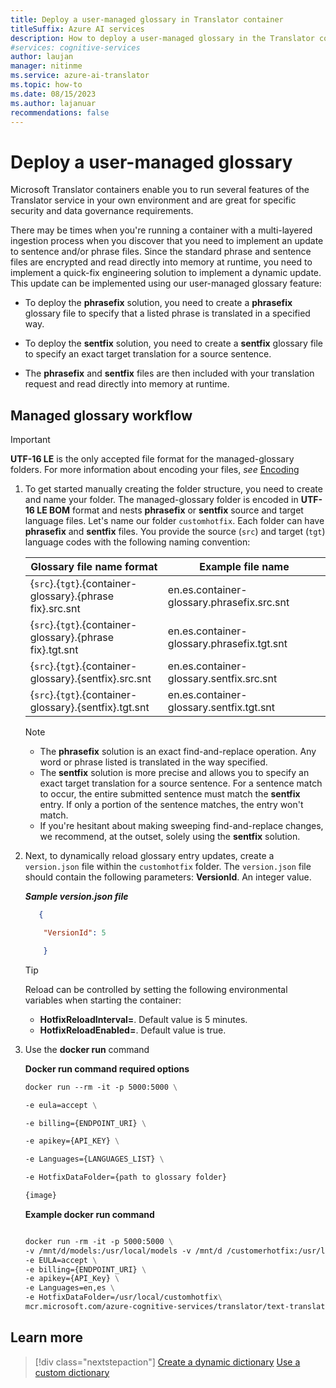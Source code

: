 ```yaml
---
title: Deploy a user-managed glossary in Translator container
titleSuffix: Azure AI services
description: How to deploy a user-managed glossary in the Translator container environment.
#services: cognitive-services
author: laujan
manager: nitinme
ms.service: azure-ai-translator
ms.topic: how-to
ms.date: 08/15/2023
ms.author: lajanuar
recommendations: false
---
```


<!-- markdownlint-disable MD036 -->
<!-- markdownlint-disable MD046 -->

# Deploy a user-managed glossary

Microsoft Translator containers enable you to run several features of the Translator service in your own environment and are great for specific security and data governance requirements.

There may be times when you're running a container with a multi-layered ingestion process when you discover that you need to implement an update to sentence and/or phrase files. Since the standard phrase and sentence files are encrypted and read directly into memory at runtime, you need to implement a quick-fix engineering solution to implement a dynamic update. This update can be implemented using our user-managed glossary feature:

* To deploy the **phrase&#8203;fix** solution, you need to create a **phrase&#8203;fix** glossary file to specify that a listed phrase is translated in a specified way.

* To deploy the **sent&#8203;fix** solution, you need to create a **sent&#8203;fix** glossary file to specify an exact target translation for a source sentence.

* The **phrase&#8203;fix** and **sent&#8203;fix** files are then included with your translation request and read directly into memory at runtime.

## Managed glossary workflow

  > [!IMPORTANT]
  > **UTF-16 LE** is the only accepted file format for the managed-glossary folders. For more information about encoding your files, *see* [Encoding](/powershell/module/microsoft.powershell.management/set-content?view=powershell-7.2#-encoding&preserve-view=true)

1. To get started manually creating the folder structure, you need to create and name your  folder. The managed-glossary folder is encoded in **UTF-16 LE BOM** format and nests **phrase&#8203;fix** or **sent&#8203;fix** source and target language files. Let's name our folder `customhotfix`. Each folder can have **phrase&#8203;fix** and **sent&#8203;fix** files. You provide the source (`src`) and target (`tgt`) language codes with the following naming convention:

    |Glossary file name format|Example file name |
    |-----|-----|
    |{`src`}.{`tgt`}.{container-glossary}.{phrase&#8203;fix}.src.snt|en.es.container-glossary.phrasefix.src.snt|
    |{`src`}.{`tgt`}.{container-glossary}.{phrase&#8203;fix}.tgt.snt|en.es.container-glossary.phrasefix.tgt.snt|
    |{`src`}.{`tgt`}.{container-glossary}.{sent&#8203;fix}.src.snt|en.es.container-glossary.sentfix.src.snt|
    |{`src`}.{`tgt`}.{container-glossary}.{sent&#8203;fix}.tgt.snt|en.es.container-glossary.sentfix.tgt.snt|

   > [!NOTE]
   >
   > * The **phrase&#8203;fix** solution is an exact find-and-replace operation. Any word or phrase listed is translated in the way specified.
   > * The **sent&#8203;fix** solution is more precise and allows you to specify an exact target translation for a source sentence. For a sentence match to occur, the entire submitted sentence must match the **sent&#8203;fix** entry. If only a portion of the sentence matches, the entry won't match.
   > * If you're hesitant about making sweeping find-and-replace changes, we recommend, at the outset, solely using the **sent&#8203;fix** solution.

1. Next, to dynamically reload glossary entry updates, create a `version.json` file within the `customhotfix` folder. The `version.json` file should contain the following parameters: **VersionId**. An integer value.

    ***Sample version.json file***

    ```json
       {

        "VersionId": 5

        }

    ```

      > [!TIP]
      >
      > Reload can be controlled by setting the following environmental variables when starting the container:
      >
      > * **HotfixReloadInterval=**. Default value is 5 minutes.
      > * **HotfixReloadEnabled=**. Default value is true.

1. Use the **docker run** command

    **Docker run command required options**

    ```dockerfile
    docker run --rm -it -p 5000:5000 \

    -e eula=accept \

    -e billing={ENDPOINT_URI} \

    -e apikey={API_KEY} \

    -e Languages={LANGUAGES_LIST} \

    -e HotfixDataFolder={path to glossary folder}

    {image}
    ```

    **Example docker run command**

    ```dockerfile

    docker run -rm -it -p 5000:5000 \
    -v /mnt/d/models:/usr/local/models -v /mnt/d /customerhotfix:/usr/local/customhotfix \
    -e EULA=accept \
    -e billing={ENDPOINT_URI} \
    -e apikey={API_Key} \
    -e Languages=en,es \
    -e HotfixDataFolder=/usr/local/customhotfix\
    mcr.microsoft.com/azure-cognitive-services/translator/text-translation:latest

   ```

## Learn more

> [!div class="nextstepaction"]
> [Create a dynamic dictionary](../dynamic-dictionary.md)   [Use a custom dictionary](../custom-translator/concepts/dictionaries.md)

